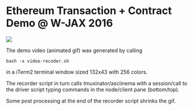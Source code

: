 # Ethereum Transaction + Contract Demo @ W-JAX 2016

![](https://github.com/lwieske/wjax-2016-ethereum-demo/blob/master/demo800x600.gif)

The demo video (animated gif) was generated by calling

```
bash -x video-recoder.sh
```

in a iTerm2 terminal window sized 132x43 with 256 colors.

The recorder script in turn calls tmuxinator/asciinema with a session/call to
the driver script typing commands in the node/client pane (bottom/top).

Some post processing at the end of the recorder script shrinks the gif.
